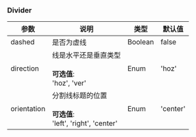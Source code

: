 ### Divider

| 参数          | 说明                                                    | 类型      | 默认值      |
| ----------- | ----------------------------------------------------- | ------- | -------- |
| dashed      | 是否为虚线                                                 | Boolean | false    |
| direction   | 线是水平还是垂直类型<br/><br/>**可选值**:<br/>'hoz', 'ver'            | Enum    | 'hoz'    |
| orientation | 分割线标题的位置<br/><br/>**可选值**:<br/>'left', 'right', 'center' | Enum    | 'center' |
